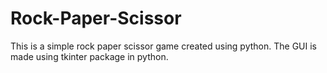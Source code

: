 # Rock-Paper-Scissor
This is a simple rock paper scissor game created using python. 
The GUI is made using tkinter package in python.
